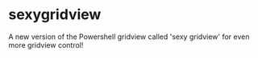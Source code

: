 # sexygridview
A new version of the Powershell gridview called 'sexy gridview' for even more gridview control! 

